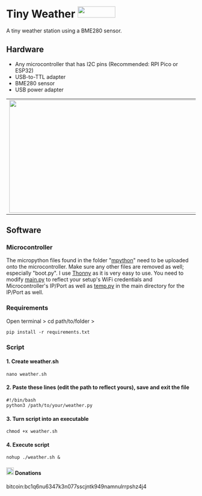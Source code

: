 # Tiny Weather <img src="https://github.com/loonglade/Weather/blob/main/images/temp.png" height="30px" width="100px">
 A tiny weather station using a BME280 sensor.

## Hardware
- Any microcontroller that has I2C pins (Recommended: RPI Pico or ESP32)
- USB-to-TTL adapter
- BME280 sensor
- USB power adapter

<table border="0">
  <td style="border: none;">
   <img src="https://github.com/loonglade/Weather/blob/main/images/IMG_0226.PNG" height="300px" width="550px">
  </td>
  <td style="border: none;">
   <img src="https://github.com/loonglade/Weather/blob/main/images/sensor_web.png">
  </td>
</table>

## Software
### Microcontroller
The micropython files found in the folder "<a href="https://github.com/loonglade/Weather/tree/main/mpython">mpython</a>" need to be uploaded onto the microcontroller. Make sure any other files are removed as well; especially "boot.py". I use <a href="https://thonny.org/">Thonny</a> as it is very easy to use. You need to modify <a href="https://github.com/loonglade/Weather/blob/main/mpython/main.py">main.py</a> to reflect your setup's WiFi credentials and Microcontroller's IP/Port as well as <a href="https://github.com/loonglade/Weather/blob/main/temp.py">temp.py</a> in the main directory for the IP/Port as well.
### Requirements
Open terminal > cd path/to/folder >

	pip install -r requirements.txt

### Script
	
#### 1. Create weather.sh
	nano weather.sh
#### 2. Paste these lines (edit the path to reflect yours), save and exit the file
	#!/bin/bash
	python3 /path/to/your/weather.py

#### 3. Turn script into an executable
	chmod +x weather.sh

#### 4. Execute script
	nohup ./weather.sh &

#### <img src="https://www.file-extensions.org/imgs/app-icon/128/10409/bitcoin-core-icon.png" width="20" height="20"> Donations </img>
bitcoin:bc1q6nu6347k3n077sscjntk949namnulrrpshz4j4
